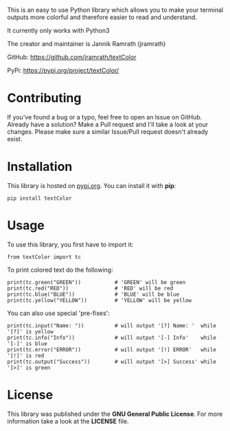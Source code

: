 This is an easy to use Python library which allows you to make your terminal outputs more colorful and therefore easier to read and understand.

It currently only works with Python3

The creator and maintainer is Jannik Ramrath (jramrath)

GitHub: https://github.com/jramrath/textColor

PyPi: https://pypi.org/project/textColor/


# Contributing

If you've found a bug or a typo, feel free to open an Issue on GitHub. Already have a solution? Make a Pull request and I'll take a look at your changes. Please make sure a similar Issue/Pull request doesn't already exist.


# Installation

This library is hosted on [pypi.org](https://pypi.org/project/textColor/). You can install it with **pip**:

`pip install textColor`


# Usage

To use this library, you first have to import it:
```
from textColor import tc
```

To print colored text do the following:
```
print(tc.green("GREEN"))           # 'GREEN' will be green
print(tc.red("RED"))               # 'RED' will be red
print(tc.blue("BLUE"))             # 'BLUE' will be blue
print(tc.yellow("YELLOW"))         # 'YELLOW' will be yellow
```

You can also use special 'pre-fixes':
```
print(tc.input("Name: "))          # will output '[?] Name: '  while '[?]' is yellow
print(tc.info("Info"))             # will output '[-] Info'    while '[-]' is blue
print(tc.error("ERROR"))           # will output '[!] ERROR'   while '[!]' is red
print(tc.output("Success"))        # will output '[>] Success' while '[>]' is green
```



# License

This library was published under the **GNU General Public License**. For more information take a look at the **LICENSE** file.